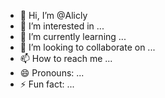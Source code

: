 - 👋 Hi, I’m @Alicly
- 👀 I’m interested in ...
- 🌱 I’m currently learning ...
- 💞️ I’m looking to collaborate on ...
- 📫 How to reach me ...
- 😄 Pronouns: ...
- ⚡ Fun fact: ...

<!---
Alicly/Alicly is a ✨ special ✨ repository because its `README.md` (this file) appears on your GitHub profile.
You can click the Preview link to take a look at your changes.
--->
